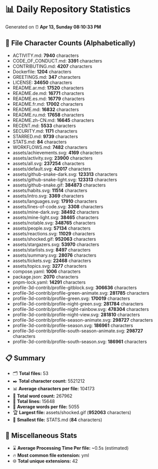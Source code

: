 # 📊 Daily Repository Statistics
Generated on ⏰ **Apr 13, Sunday 08:10:33 PM**

## 📂 File Character Counts (Alphabetically)
- ACTIVITY.md: **7940** characters
- CODE_OF_CONDUCT.md: **3391** characters
- CONTRIBUTING.md: **4207** characters
- Dockerfile: **1204** characters
- GREETINGS.md: **347** characters
- LICENSE: **34650** characters
- README.ar.md: **17520** characters
- README.de.md: **16771** characters
- README.es.md: **16779** characters
- README.fr.md: **17002** characters
- README.md: **16832** characters
- README.ru.md: **17658** characters
- README.zh-CN.md: **16645** characters
- RECENT.md: **5533** characters
- SECURITY.md: **1171** characters
- STARRED.md: **9739** characters
- STATS.md: **84** characters
- WORKFLOWS.md: **7482** characters
- assets/achievements.svg: **4169** characters
- assets/activity.svg: **23900** characters
- assets/all.svg: **237254** characters
- assets/default.svg: **42017** characters
- assets/github-snake-dark.svg: **123313** characters
- assets/github-snake-light.svg: **123313** characters
- assets/github-snake.gif: **384873** characters
- assets/habits.svg: **11514** characters
- assets/intro.svg: **3369** characters
- assets/languages.svg: **17910** characters
- assets/lines-of-code.svg: **3308** characters
- assets/mine-dark.svg: **38492** characters
- assets/mine-light.svg: **38465** characters
- assets/notable.svg: **348765** characters
- assets/people.svg: **57134** characters
- assets/reactions.svg: **11029** characters
- assets/shocked.gif: **952063** characters
- assets/stargazers.svg: **53970** characters
- assets/starlists.svg: **8497** characters
- assets/summary.svg: **28076** characters
- assets/tickets.svg: **22468** characters
- assets/topics.svg: **3277** characters
- compose.yaml: **1006** characters
- package.json: **2070** characters
- pnpm-lock.yaml: **14291** characters
- profile-3d-contrib/profile-gitblock.svg: **306636** characters
- profile-3d-contrib/profile-green-animate.svg: **281785** characters
- profile-3d-contrib/profile-green.svg: **170019** characters
- profile-3d-contrib/profile-night-green.svg: **281784** characters
- profile-3d-contrib/profile-night-rainbow.svg: **478304** characters
- profile-3d-contrib/profile-night-view.svg: **281810** characters
- profile-3d-contrib/profile-season-animate.svg: **298727** characters
- profile-3d-contrib/profile-season.svg: **186961** characters
- profile-3d-contrib/profile-south-season-animate.svg: **298727** characters
- profile-3d-contrib/profile-south-season.svg: **186961** characters

## 📋 Summary
- 🗂️ **Total files:** 53
- ✒️ **Total character count:** 5521212
- 📊 **Average characters per file:** 104173
- 📝 **Total word count:** 267962
- 🧾 **Total lines:** 15648
- 📐 **Average words per file:** 5055
- 🏆 **Largest file:** assets/shocked.gif (**952063** characters)
- 🥉 **Smallest file:** STATS.md (**84** characters)

## 🌟 Miscellaneous Stats
- ⌛ **Average Processing Time Per file:** ~0.5s (estimated)
- 🔥 **Most common file extension:** yml
- 🌐 **Total unique extensions:** 42
